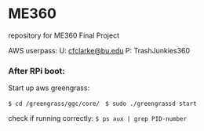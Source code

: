 # ME360
repository for ME360 Final Project

AWS userpass:
U: cfclarke@bu.edu
P: TrashJunkies360


### After RPi boot:
Start up aws greengrass:

`$ cd /greengrass/ggc/core/`  &nbsp;
`$ sudo ./greengrassd start` 

check if running correctly:
`$ ps aux | grep PID-number`
